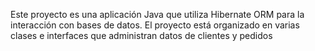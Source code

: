 Este proyecto es una aplicación Java que utiliza Hibernate ORM para la interacción con bases de datos. El proyecto está organizado en varias clases e interfaces que administran datos de clientes y pedidos
